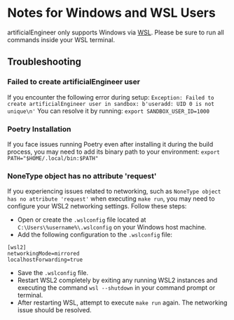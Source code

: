 # Notes for Windows and WSL Users
artificialEngineer only supports Windows via [WSL](https://learn.microsoft.com/en-us/windows/wsl/install).
Please be sure to run all commands inside your WSL terminal.

## Troubleshooting

### Failed to create artificialEngineer user
If you encounter the following error during setup: `Exception: Failed to create artificialEngineer user in sandbox: b'useradd: UID 0 is not unique\n'`
You can resolve it by running:
    ```
    export SANDBOX_USER_ID=1000
    ```

### Poetry Installation
If you face issues running Poetry even after installing it during the build process, you may need to add its binary path to your environment:
    ```
    export PATH="$HOME/.local/bin:$PATH"
    ```

### NoneType object has no attribute 'request'
If you experiencing issues related to networking, such as `NoneType object has no attribute 'request'` when executing `make run`, you may need to configure your WSL2 networking settings. Follow these steps:
- Open or create the `.wslconfig` file located at `C:\Users\%username%\.wslconfig` on your Windows host machine.
- Add the following configuration to the `.wslconfig` file:
```
[wsl2]
networkingMode=mirrored
localhostForwarding=true
```
- Save the `.wslconfig` file.
- Restart WSL2 completely by exiting any running WSL2 instances and executing the command `wsl --shutdown` in your command prompt or terminal.
- After restarting WSL, attempt to execute `make run` again. The networking issue should be resolved.
